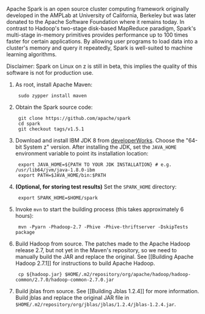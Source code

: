 Apache Spark is an open source cluster computing framework originally developed in the AMPLab at University of California, Berkeley but was later donated to the Apache Software Foundation where it remains today. In contrast to Hadoop's two-stage disk-based MapReduce paradigm, Spark's multi-stage in-memory primitives provides performance up to 100 times faster for certain applications. By allowing user programs to load data into a cluster's memory and query it repeatedly, Spark is well-suited to machine learning algorithms.

Disclaimer: Spark on Linux on z is still in beta, this implies the quality of this software is not for production use.

1. As root, install Apache Maven:

        sudo zypper install maven

2. Obtain the Spark source code:

        git clone https://github.com/apache/spark
        cd spark
        git checkout tags/v1.5.1

3. Download and install IBM JDK 8 from [developerWorks](http://www.ibm.com/developerworks/java/jdk/linux/download.html). Choose the "64-bit System z" version. After installing the JDK, set the `JAVA_HOME` environment variable to point its installation location:

        export JAVA_HOME=${PATH TO YOUR JDK INSTALLATION} # e.g. /usr/lib64/jvm/java-1.8.0-ibm
        export PATH=$JAVA_HOME/bin:$PATH

4. **(Optional, for storing test results)** Set the `SPARK_HOME` directory:

        export SPARK_HOME=$HOME/spark

5. Invoke `mvn` to start the building process (this takes approximately 6 hours):

        mvn -Pyarn -Phadoop-2.7 -Phive -Phive-thriftserver -DskipTests package

6. Build Hadoop from source. The patches made to the Apache Hadoop release 2.7, but not yet in the Maven's repository, so we need to manually build the JAR and replace the original. See [[Building Apache Hadoop 2.7.1]] for instructions to build Apache Hadoop.

        cp ${hadoop.jar} $HOME/.m2/repository/org/apache/hadoop/hadoop-common/2.7.0/hadoop-common-2.7.0.jar 

7. Build jblas from source. See [[Building Jblas 1.2.4]] for more information. Build jblas and replace the original JAR file in `$HOME/.m2/repository/org/jblas/jblas/1.2.4/jblas-1.2.4.jar`. 